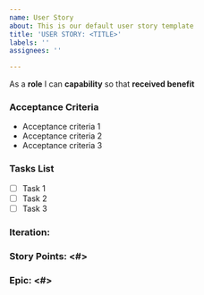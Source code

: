 ```yaml
---
name: User Story
about: This is our default user story template
title: 'USER STORY: <TITLE>'
labels: ''
assignees: ''

---
```


As a **role** I can **capability** so that **received benefit**
 
### Acceptance Criteria
- Acceptance criteria 1
- Acceptance criteria 2
- Acceptance criteria 3

### Tasks List
- [ ] Task 1
- [ ] Task 2
- [ ] Task 3
 
### Iteration: 

### Story Points: <#>

### Epic: <#>
 
 
 
 
